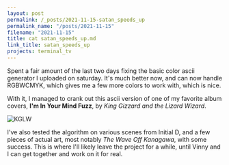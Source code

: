 ```yaml
---
layout: post
permalink: /_posts/2021-11-15-satan_speeds_up
permalink_name: "/posts/2021-11-15"
filename: "2021-11-15"
title: cat satan_speeds_up.md
link_title: satan_speeds_up
projects: terminal_tv
---
```

Spent a fair amount of the last two days fixing the basic color ascii generator I uploaded on saturday. It's much better now, and can now handle RGBWCMYK, which gives me a few more colors to work with, which is nice.

With it, I managed to crank out this ascii version of one of my favorite album covers, **I'm In Your Mind Fuzz**, by *King Gizzard and the Lizard Wizard*.

![KGLW](../assets/images/mind_fuzz.webp)

I've also tested the algorithm on various scenes from Initial D, and a few pieces of actual art, most notably *The Wave Off Kanagawa*, with some success. This is where I'll likely leave the project for a while, until Vinny and I can get together and work on it for real.
